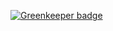 
[![Greenkeeper badge](https://badges.greenkeeper.io/maple3142/node-rclone.svg)](https://greenkeeper.io/)
